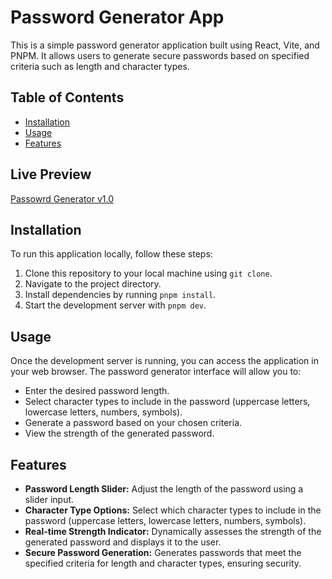 # Password Generator App

This is a simple password generator application built using React, Vite, and PNPM. It allows users to generate secure passwords based on specified criteria such as length and character types.

## Table of Contents

- [Installation](#installation)
- [Usage](#usage)
- [Features](#features)

## Live Preview
[Passowrd Generator v1.0](https://password-generator-henna-eight.vercel.app/)

## Installation

To run this application locally, follow these steps:

1. Clone this repository to your local machine using `git clone`.
2. Navigate to the project directory.
3. Install dependencies by running `pnpm install`.
4. Start the development server with `pnpm dev`.

## Usage

Once the development server is running, you can access the application in your web browser. The password generator interface will allow you to:

- Enter the desired password length.
- Select character types to include in the password (uppercase letters, lowercase letters, numbers, symbols).
- Generate a password based on your chosen criteria.
- View the strength of the generated password.

## Features

- **Password Length Slider:** Adjust the length of the password using a slider input.
- **Character Type Options:** Select which character types to include in the password (uppercase letters, lowercase letters, numbers, symbols).
- **Real-time Strength Indicator:** Dynamically assesses the strength of the generated password and displays it to the user.
- **Secure Password Generation:** Generates passwords that meet the specified criteria for length and character types, ensuring security.
